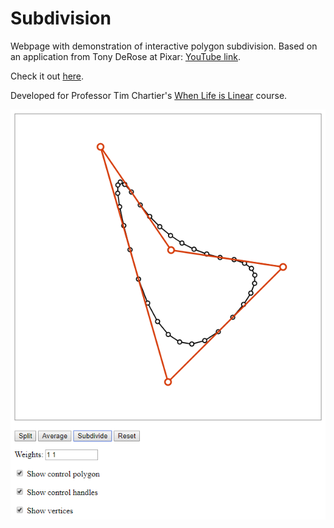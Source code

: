 # Subdivision
Webpage with demonstration of interactive polygon subdivision. Based on an application from Tony DeRose at Pixar: [YouTube link](https://www.youtube.com/watch?v=mX0NB9IyYpU&t=3m46s). 

Check it out [here](https://davidborland.github.io/Subdivision/).

Developed for Professor Tim Chartier's [When Life is Linear](https://lifeislinear.davidson.edu/Subdivision.html) course.

![Screenshot](screenshot_01.png)
